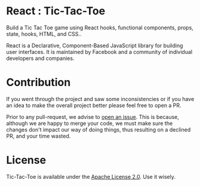 # React : Tic-Tac-Toe

Build a Tic Tac Toe game using React hooks, functional components, props, state, hooks, HTML, and CSS.. 

React is a Declarative, Component-Based JavaScript library for building user interfaces. It is maintained by Facebook and a community of individual developers and companies.

# Contribution

If you went through the project and saw some inconsistencies or if you have an idea to make the overall project better please feel free to open a PR.

Prior to any pull-request, we advise to [open an issue](https://github.com/Adarsh-Agrahari/tic-tac-toe/issues). This is because, although we are happy to merge your code, we must make sure the changes don't impact our way of doing things, thus resulting on a declined PR, and your time wasted.

# License

Tic-Tac-Toe is available under the [Apache License 2.0](https://github.com/Adarsh-Agrahari/tic-tac-toe/blob/main/LICENSE.md). Use it wisely.